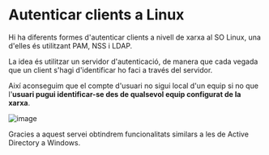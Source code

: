 # Autenticar clients a Linux

Hi ha diferents formes d'autenticar clients a nivell de xarxa al SO Linux, una d'elles és utilitzant PAM, NSS i LDAP.

La idea és utilitzar un servidor d'autenticació, de manera que cada vegada que un client s'hagi d'identificar ho faci a través del servidor.

Així aconseguim que el compte d'usuari no sigui local d'un equip si no que l'**usuari pugui identificar-se des de qualsevol equip configurat de la xarxa**.

![image](https://github.com/XaSaFa/MP04/assets/110727546/421e8253-d996-4cad-be15-e1710c62ff40)

Gracies a aquest servei obtindrem funcionalitats similars a les de Active Directory a Windows.

